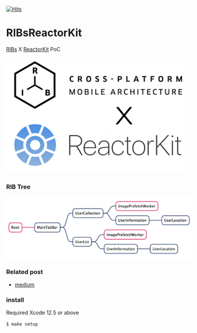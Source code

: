 [![Hits](https://hits.seeyoufarm.com/api/count/incr/badge.svg?url=https%3A%2F%2Fgithub.com%2FElonPark%2FRIBsReactorKit&count_bg=%235890E1&title_bg=%23555555&icon=&icon_color=%23E7E7E7&title=hits&edge_flat=false)](https://hits.seeyoufarm.com)

# RIBsReactorKit

[RIBs](https://github.com/uber/RIBs) X [ReactorKit](https://github.com/ReactorKit/ReactorKit) PoC

<img src="./Docs/RIBsReactorKit.png" alt="RIBsReactorKit" width="500" />

### RIB Tree
<img src="./Docs/UML.png" alt="UML" />

### Related post
- [medium](https://blog.mathpresso.com/ribs에-reactorkit-도입하기-6593124a34ec)

### install

Required Xcode 12.5 or above
```shell
$ make setup
```